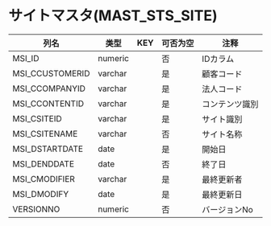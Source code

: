 # サイトマスタ(MAST_STS_SITE)
| 列名   | 类型   | KEY  | 可否为空 | 注释   |
| ---- | ---- | ---- | ---- | ---- |
|MSI_ID|numeric||否|IDカラム|
|MSI_CCUSTOMERID|varchar||是|顧客コード  |
|MSI_CCOMPANYID|varchar||是|法人コード  |
|MSI_CCONTENTID|varchar||是|コンテンツ識別  |
|MSI_CSITEID|varchar||是|サイト識別  |
|MSI_CSITENAME|varchar||否|サイト名称  |
|MSI_DSTARTDATE|date||是|開始日  |
|MSI_DENDDATE|date||否|終了日  |
|MSI_CMODIFIER|varchar||是|最終更新者  |
|MSI_DMODIFY|date||是|最終更新日  |
|VERSIONNO|numeric||否|バージョンNo|
